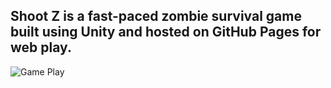 ## Shoot Z is a fast-paced zombie survival game built using Unity and hosted on GitHub Pages for web play.


<img src="" alt="Game Play" />
